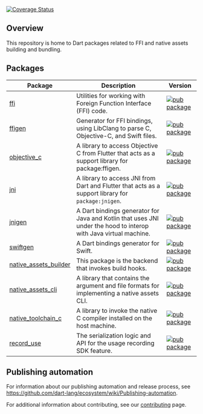 [![Coverage Status](https://coveralls.io/repos/github/dart-lang/native/badge.svg?branch=main)](https://coveralls.io/github/dart-lang/native?branch=main)

## Overview

This repository is home to Dart packages related to FFI and native assets
building and bundling.

## Packages

| Package | Description | Version |
| --- | --- | --- |
| [ffi](pkgs/ffi/) | Utilities for working with Foreign Function Interface (FFI) code. | [![pub package](https://img.shields.io/pub/v/ffi.svg)](https://pub.dev/packages/ffi) |
| [ffigen](pkgs/ffigen/) | Generator for FFI bindings, using LibClang to parse C, Objective-C, and Swift files. | [![pub package](https://img.shields.io/pub/v/ffigen.svg)](https://pub.dev/packages/ffigen) |
| [objective_c](pkgs/objective_c/) | A library to access Objective C from Flutter that acts as a support library for package:ffigen. | [![pub package](https://img.shields.io/pub/v/objective_c.svg)](https://pub.dev/packages/objective_c) |
| [jni](pkgs/jni/) | A library to access JNI from Dart and Flutter that acts as a support library for `package:jnigen`. | [![pub package](https://img.shields.io/pub/v/jni.svg)](https://pub.dev/packages/jni) |
| [jnigen](pkgs/jnigen/) | A Dart bindings generator for Java and Kotlin that uses JNI under the hood to interop with Java virtual machine. | [![pub package](https://img.shields.io/pub/v/jnigen.svg)](https://pub.dev/packages/jnigen) |
| [swiftgen](pkgs/swiftgen/) | A Dart bindings generator for Swift. | [![pub package](https://img.shields.io/pub/v/swiftgen.svg)](https://pub.dev/packages/swiftgen) |
| [native_assets_builder](pkgs/native_assets_builder/) | This package is the backend that invokes build hooks. | [![pub package](https://img.shields.io/pub/v/native_assets_builder.svg)](https://pub.dev/packages/native_assets_builder) |
| [native_assets_cli](pkgs/native_assets_cli/) | A library that contains the argument and file formats for implementing a native assets CLI. | [![pub package](https://img.shields.io/pub/v/native_assets_cli.svg)](https://pub.dev/packages/native_assets_cli) |
| [native_toolchain_c](pkgs/native_toolchain_c/) | A library to invoke the native C compiler installed on the host machine. | [![pub package](https://img.shields.io/pub/v/native_toolchain_c.svg)](https://pub.dev/packages/native_toolchain_c) |
| [record_use](pkgs/record_use/) | The serialization logic and API for the usage recording SDK feature. | [![pub package](https://img.shields.io/pub/v/record_use.svg)](https://pub.dev/packages/record_use) |

## Publishing automation

For information about our publishing automation and release process, see
https://github.com/dart-lang/ecosystem/wiki/Publishing-automation.

For additional information about contributing, see our
[contributing](CONTRIBUTING.md) page.
